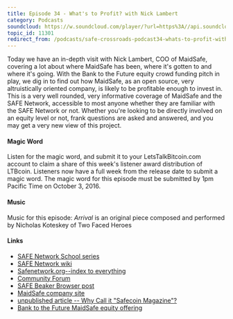 ```yaml
---
title: Episode 34 - What's to Profit? with Nick Lambert
category: Podcasts
soundcloud: https://w.soundcloud.com/player/?url=https%3A//api.soundcloud.com/tracks/284786089
topic_id: 11301
redirect_from: /podcasts/safe-crossroads-podcast34-whats-to-profit-with-nick-lambert/
---
```


Today we have an in-depth visit with Nick Lambert, COO of MaidSafe, covering a lot about where MaidSafe has been, where it's gotten to and where it's going.<!-- more --> With the Bank to the Future equity crowd funding pitch in play, we dig in to find out how MaidSafe, as an open source, very altruistically oriented company, is likely to be profitable enough to invest in. This is a very well rounded, very informative coverage of MaidSafe and the SAFE Network, accessible to most anyone whether they are familiar with the SAFE Network or not. Whether you're looking to be directly involved on an equity level or not, frank questions are asked and answered, and you may get a very new view of this project.

#### Magic Word

Listen for the magic word, and submit it to your LetsTalkBitcoin.com account to claim a share of this week's listener award distribution of LTBcoin. Listeners now have a full week from the release date to submit a magic word. The magic word for this episode must be submitted by 1pm Pacific Time on October 3, 2016.

#### Music

Music for this episode: *Arrival* is an original piece composed and performed by Nicholas Koteskey of Two Faced Heroes

#### Links

- [SAFE Network School series](http://www.safecrossroads.net/safe-network-school/)
- [SAFE Network wiki](https://safenetwork.wiki/en/Main_Page)
- [Safenetwork.org--index to everything](https://safenetwork.org/)
- [Community Forum](https://safenetforum.org)
- [SAFE Beaker Browser post](https://safenetforum.org/t/safe-beakesafe-crossroads-podcast-34-whats-to-profitr-browser-update-0-2-7/11214/18)
- [MaidSafe company site](https://maidsafe.net)
- [unpublished article -- Why Call it "Safecoin Magazine"?](http://www.safecrossroads.net/articles/why-call-it-safecoin-magazine/)
- [Bank to the Future MaidSafe equity offering](https://bnktothefuture.com/pitches/maidsafe-net)
